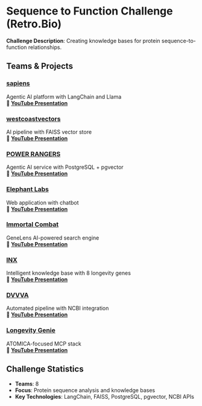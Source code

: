 # Sequence to Function Challenge (Retro.Bio)

**Challenge Description**: Creating knowledge bases for protein sequence-to-function relationships.

## Teams & Projects

### [sapiens](https://hackaging-sapiens.github.io/seq2func/)
Agentic AI platform with LangChain and Llama  
**🎥 [YouTube Presentation](https://www.youtube.com/watch?v=GvNHKnnHstw)**

### [westcoastvectors](https://github.com/ryanjmccall/protein-seq-to-func)
AI pipeline with FAISS vector store  
**🎥 [YouTube Presentation](https://www.youtube.com/watch?v=HACFrEXaTvQ)**

### [POWER RANGERS](https://github.com/PandaMia/sequence-to-function)
Agentic AI service with PostgreSQL + pgvector  
**🎥 [YouTube Presentation](https://www.youtube.com/watch?v=HRQaCd5lF_I)**

### [Elephant Labs](https://github.com/davidzheglov/longevity-knowledge-base)
Web application with chatbot  
**🎥 [YouTube Presentation](https://www.youtube.com/watch?v=IgDUUSMuNfE)**

### [Immortal Combat](https://gene-lens.site/)
GeneLens AI-powered search engine  
**🎥 [YouTube Presentation](https://www.youtube.com/watch?v=NyDGtrDOj7o)**

### [INX](https://github.com/Nsuccess/retro-seq2func)
Intelligent knowledge base with 8 longevity genes  
**🎥 [YouTube Presentation](https://www.youtube.com/watch?v=Oxwc484qb9U)**

### [DVVVA](https://github.com/DV-V-VA/magistrum)
Automated pipeline with NCBI integration  
**🎥 [YouTube Presentation](https://www.youtube.com/watch?v=PDUZiCa1F6k)**

### [Longevity Genie](https://github.com/longevity-genie/atomica-mcp)
ATOMICA-focused MCP stack  
**🎥 [YouTube Presentation](https://www.youtube.com/watch?v=Qjvpq6_ITN4)**

## Challenge Statistics
- **Teams**: 8
- **Focus**: Protein sequence analysis and knowledge bases
- **Key Technologies**: LangChain, FAISS, PostgreSQL, pgvector, NCBI APIs
